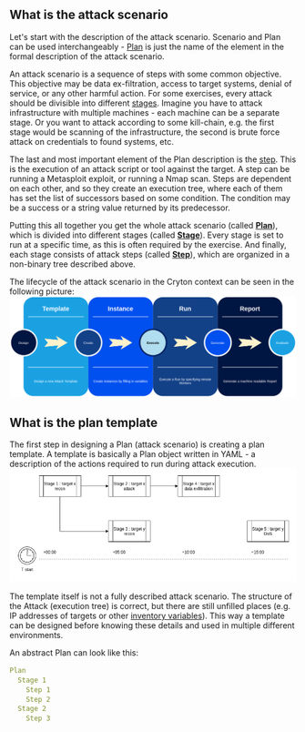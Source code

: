 ## What is the attack scenario
Let's start with the description of the attack scenario. Scenario and Plan can be used interchangeably - [Plan](plan.md) is just 
the name of the element in the formal description of the attack scenario.

An attack scenario is a sequence of steps with some common objective. This objective may be data ex-filtration, access to 
target systems, denial of service, or any other harmful action. For some exercises, every attack should be 
divisible into different [stages](stage.md). Imagine you have to attack infrastructure with multiple machines - each machine can 
be a separate stage. Or you want to attack according to some kill-chain, e.g. the first stage would be scanning of the 
infrastructure, the second is brute force attack on credentials to found systems, etc.

The last and most important element of the Plan description is the [step](step.md). This is the execution of an attack script or tool 
against the target. A step can be running a Metasploit exploit, or running a Nmap scan. Steps are dependent on each other, 
and so they create an execution tree, where each of them has set the list of successors based on some condition. The 
condition may be a success or a string value returned by its predecessor.

Putting this all together you get the whole attack scenario (called **[Plan](plan.md)**), which is divided into different stages 
(called **[Stage](stage.md)**). Every stage is set to run at a specific time, as this is often required by the exercise. And finally, each 
stage consists of attack steps (called **[Step](step.md)**), which are organized in a non-binary tree described above.

The lifecycle of the attack scenario in the Cryton context can be seen in the following picture:
![](../images/lifecycle.png)

## What is the plan template
The first step in designing a Plan (attack scenario) is creating a plan template. A template is basically a Plan object written in YAML - a description of the actions required to run during attack execution.
![](../images/design-template.png)

The template itself is not a fully described attack scenario. The structure of the Attack (execution tree) is correct, 
but there are still unfilled places (e.g. IP addresses of targets or other [inventory variables](plan-instance.md#inventory-files)). 
This way a template can be designed before knowing these details and used in multiple different environments.

An abstract Plan can look like this:
```yaml
Plan
  Stage 1
    Step 1
    Step 2
  Stage 2
    Step 3
```
